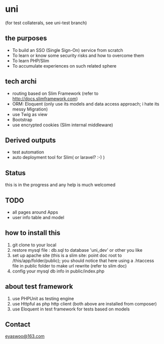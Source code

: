 uni
===

(for test collaterals, see uni-test branch)

## the purposes
* To build an SSO (Single Sign-On) service from scratch
* To learn or know some security risks and how to overcome them
* To learn PHP/Slim
* To accumulate experiences on such related sphere

## tech archi
* routing based on Slim Framework (refer to http://docs.slimframework.com)
* ORM: Eloquent (only use its models and data access approach; i hate its messy Migration)
* use Twig as view
* Bootstrap
* use encrypted cookies (Slim internal middleware)

## Derived outputs
* test automation
* auto deployment tool for Slim( or laravel? :-) )

## Status
this is in the progress and any help is much welcomed

## TODO
* all pages around Apps
* user info table and model

## how to install this
1. git clone to your local
2. restore mysql file : db.sql to database 'uni_dev' or other you like
3. set up apache site (this is a slim site: point doc root to /this/app/folder/public); you should notice that here using a .htaccess file in public folder to make url rewrite (refer to slim doc)
4. config your mysql db info in public/index.php

## about test framework
1. use PHPUnit as testing engine
2. use Httpful as php http client
(both above are installed from composer)
3. use Eloquent in test framework for tests based on models

## Contact
eyaswoo@163.com
